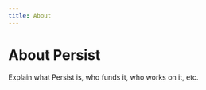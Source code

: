 ```yaml
---
title: About
---
```


# About Persist

Explain what Persist is, who funds it, who works on it, etc.
